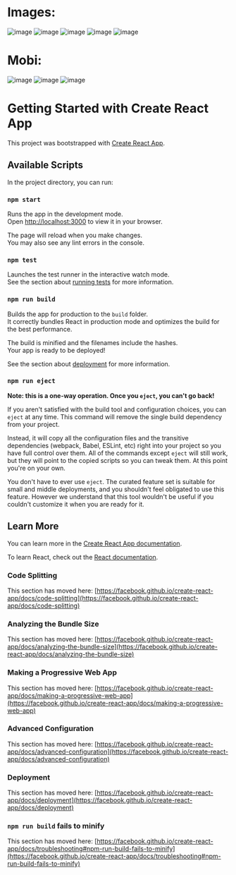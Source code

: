 # Images:
![image](https://github.com/Heixxx/Eno/assets/101058402/411732f1-8774-46bd-845c-1509b5081207)
![image](https://github.com/Heixxx/Eno/assets/101058402/665a5eaa-7f52-42e6-9557-22ec85fb34ae)
![image](https://github.com/Heixxx/Eno/assets/101058402/3569f70c-ced7-42a3-b76d-91ae014ae752)
![image](https://github.com/Heixxx/Eno/assets/101058402/5aa538f7-d29e-4fdc-83a7-a10d00a845de)
![image](https://github.com/Heixxx/Eno/assets/101058402/7873e77b-251a-4d52-955c-d4ce8a5d0b77)

# Mobi:
![image](https://github.com/Heixxx/Eno/assets/101058402/7f217072-cc29-4bfd-b7c3-5a1cc7ccbc79)
![image](https://github.com/Heixxx/Eno/assets/101058402/a856eda5-b846-4215-b809-f9e689356074)
![image](https://github.com/Heixxx/Eno/assets/101058402/3854be40-f5fd-4608-a81d-49cd642906f9)



# Getting Started with Create React App

This project was bootstrapped with [Create React App](https://github.com/facebook/create-react-app).

## Available Scripts

In the project directory, you can run:

### `npm start`

Runs the app in the development mode.\
Open [http://localhost:3000](http://localhost:3000) to view it in your browser.

The page will reload when you make changes.\
You may also see any lint errors in the console.

### `npm test`

Launches the test runner in the interactive watch mode.\
See the section about [running tests](https://facebook.github.io/create-react-app/docs/running-tests) for more information.

### `npm run build`

Builds the app for production to the `build` folder.\
It correctly bundles React in production mode and optimizes the build for the best performance.

The build is minified and the filenames include the hashes.\
Your app is ready to be deployed!

See the section about [deployment](https://facebook.github.io/create-react-app/docs/deployment) for more information.

### `npm run eject`

**Note: this is a one-way operation. Once you `eject`, you can't go back!**

If you aren't satisfied with the build tool and configuration choices, you can `eject` at any time. This command will remove the single build dependency from your project.

Instead, it will copy all the configuration files and the transitive dependencies (webpack, Babel, ESLint, etc) right into your project so you have full control over them. All of the commands except `eject` will still work, but they will point to the copied scripts so you can tweak them. At this point you're on your own.

You don't have to ever use `eject`. The curated feature set is suitable for small and middle deployments, and you shouldn't feel obligated to use this feature. However we understand that this tool wouldn't be useful if you couldn't customize it when you are ready for it.

## Learn More

You can learn more in the [Create React App documentation](https://facebook.github.io/create-react-app/docs/getting-started).

To learn React, check out the [React documentation](https://reactjs.org/).

### Code Splitting

This section has moved here: [https://facebook.github.io/create-react-app/docs/code-splitting](https://facebook.github.io/create-react-app/docs/code-splitting)

### Analyzing the Bundle Size

This section has moved here: [https://facebook.github.io/create-react-app/docs/analyzing-the-bundle-size](https://facebook.github.io/create-react-app/docs/analyzing-the-bundle-size)

### Making a Progressive Web App

This section has moved here: [https://facebook.github.io/create-react-app/docs/making-a-progressive-web-app](https://facebook.github.io/create-react-app/docs/making-a-progressive-web-app)

### Advanced Configuration

This section has moved here: [https://facebook.github.io/create-react-app/docs/advanced-configuration](https://facebook.github.io/create-react-app/docs/advanced-configuration)

### Deployment

This section has moved here: [https://facebook.github.io/create-react-app/docs/deployment](https://facebook.github.io/create-react-app/docs/deployment)

### `npm run build` fails to minify

This section has moved here: [https://facebook.github.io/create-react-app/docs/troubleshooting#npm-run-build-fails-to-minify](https://facebook.github.io/create-react-app/docs/troubleshooting#npm-run-build-fails-to-minify)

